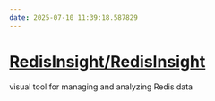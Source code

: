 ```yaml
---
date: 2025-07-10 11:39:18.587829
---
```


# [RedisInsight/RedisInsight](https://github.com/RedisInsight/RedisInsight)

visual tool for managing and analyzing Redis data